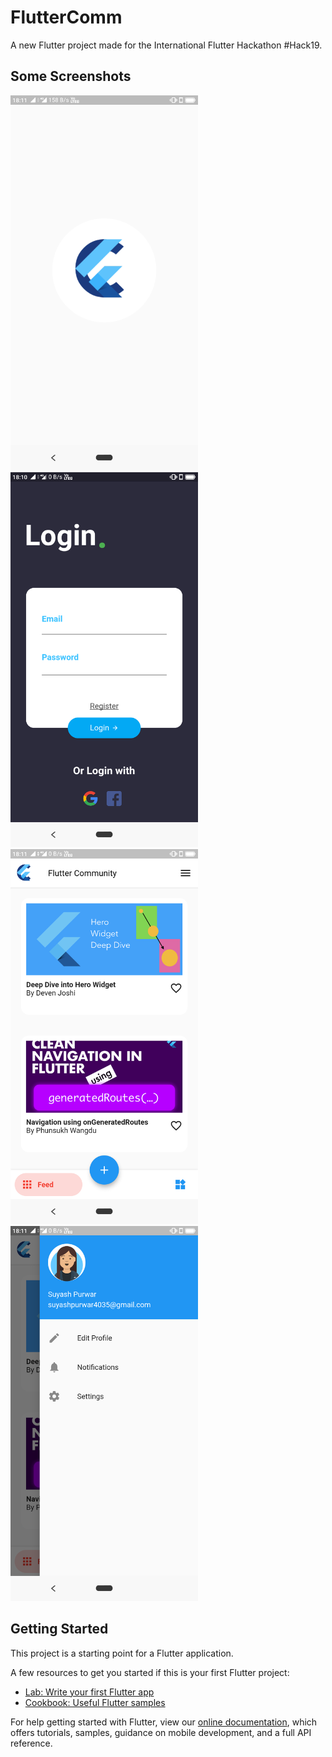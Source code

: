 # FlutterComm

A new Flutter project made for the International Flutter Hackathon #Hack19.

## Some Screenshots

<img src="flutter_04.png" height="600em" width="300em">
<img src="flutter_01.png" height="600em" width="300em">
<img src="flutter_02.png" height="600em" width="300em">
<img src="flutter_03.png" height="600em" width="300em">

## Getting Started

This project is a starting point for a Flutter application.

A few resources to get you started if this is your first Flutter project:

- [Lab: Write your first Flutter app](https://flutter.dev/docs/get-started/codelab)
- [Cookbook: Useful Flutter samples](https://flutter.dev/docs/cookbook)

For help getting started with Flutter, view our 
[online documentation](https://flutter.dev/docs), which offers tutorials, 
samples, guidance on mobile development, and a full API reference.
